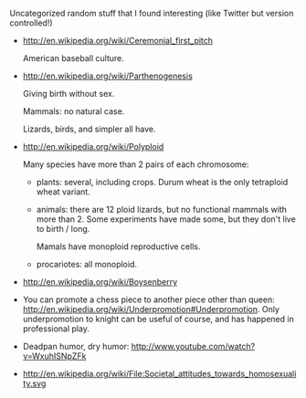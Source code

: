Uncategorized random stuff that I found interesting (like Twitter but version controlled!)

- <http://en.wikipedia.org/wiki/Ceremonial_first_pitch>

    American baseball culture.

- <http://en.wikipedia.org/wiki/Parthenogenesis>

    Giving birth without sex.

    Mammals: no natural case.

    Lizards, birds, and simpler all have.

- <http://en.wikipedia.org/wiki/Polyploid>

    Many species have more than 2 pairs of each chromosome:

    - plants: several, including crops. Durum wheat is the only tetraploid wheat variant.
    - animals: there are 12 ploid lizards, but no functional mammals with more than 2. Some experiments have made some, but they don't live to birth / long.

        Mamals have monoploid reproductive cells.

    - procariotes: all monoploid.

- <http://en.wikipedia.org/wiki/Boysenberry>

- You can promote a chess piece to another piece other than queen: <http://en.wikipedia.org/wiki/Underpromotion#Underpromotion>. Only underpromotion to knight can be useful of course, and has happened in professional play.

- Deadpan humor, dry humor: <http://www.youtube.com/watch?v=WxuhISNpZFk>

- <http://en.wikipedia.org/wiki/File:Societal_attitudes_towards_homosexuality.svg>

